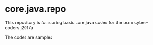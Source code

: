 # core.java.repo
This repository is for storing basic core java codes for the team cyber-coders j2017a

The codes are samples



